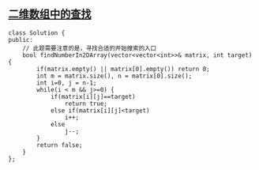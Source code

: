 
## [二维数组中的查找](https://leetcode-cn.com/problems/er-wei-shu-zu-zhong-de-cha-zhao-lcof/)


```
class Solution {
public:
    // 此题需要注意的是，寻找合适的开始搜索的入口
    bool findNumberIn2DArray(vector<vector<int>>& matrix, int target) {
        if(matrix.empty() || matrix[0].empty()) return 0;
        int m = matrix.size(), n = matrix[0].size();
        int i=0, j = n-1;
        while(i < m && j>=0) {
            if(matrix[i][j]==target)
                return true;
            else if(matrix[i][j]<target)
                i++;
            else
                j--; 
        }
        return false;    
    }
};
```